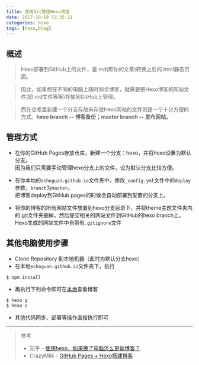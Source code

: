 ```yaml
---
title: 使用Git管理Hexo博客
date: 2017-10-19 13:35:21
categories: hexo
tags: [hexo,blog]
---
```


## 概述
> Hexo部署到GitHub上的文件，是.md(即你的文章)转换之后的.html静态页面。

> 因此，如果想在不同的电脑上随时同步博客，就需要把Hexo博客的网站文件(即.md文件等等)存放到GitHub上管理。

> 而在仓库里新建一个分支存放来存放Hexo网站的文件则是一个十分方便的方式。**hexo branch -- 博客备份；master branch -- 发布网站。**

## 管理方式
* 在你的GitHub Pages存放仓库，新建一个分支：hexo，并将hexo设置为默认分支。  
因为我们只需要手动管理hexo分支上的文件，设为默认分支比较方便。

<!--more-->

* 在你本地的`echoguan.github.io`文件夹中，修改`_config.yml`文件中的`deploy`参数，`branch`为`master`。  
把博客deploy到GitHub pages的时候会自动部署到配置的分支上。

* 将你的博客的所有网站文件放置到hexo分支目录下，并将theme主题文件夹内的.git文件夹删掉。然后提交相关的网站文件到GitHub的hexo branch上。  
Hexo生成的网站文件中自带有`.gitignore`文件

## 其他电脑使用步骤
* Clone Repository 到本地机器（此时为默认分支hexo）
* 在本地`echoguan.github.io`文件夹下，执行  
```
$ npm install
```
* 再执行下列命令即可在[本地](http://localhost:4000/)查看博客  
```
$ hexo g
$ hexo s
```
* 其他代码同步、部署等操作直接执行即可  

***

> 参考
> * 知乎 - [使用hexo，如果换了电脑怎么更新博客？](https://www.zhihu.com/question/21193762)
> * CrazyMilk - [GitHub Pages + Hexo搭建博客](http://crazymilk.github.io/2015/12/28/GitHub-Pages-Hexo%E6%90%AD%E5%BB%BA%E5%8D%9A%E5%AE%A2/)
